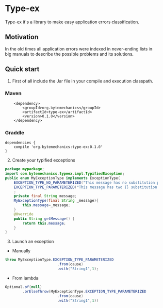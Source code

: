 # Type-ex
Type-ex it's a library to make easy application errors classification. 

## Motivation
In the old times all application errors were indexed in never-ending lists in big manuals to describe the possible problems and its solutions. 

## Quick start
1. First of all include the Jar file in your compile and execution classpath.
### Maven
```Maven POM
	<dependency>
		<groupId>org.bytemechanics</groupId>
		<artifactId>type-ex</artifactId>
		<version>0.1.0</version>
	</dependency>
```
### Graddle
```Gradle
dependencies {
    compile 'org.bytemechanics:type-ex:0.1.0'
}
```
2. Create your typified exceptions
```Java
package mypackage;
import com.bytemechanics.typeex.impl.TypifiedException;
public enum MyExceptionType implements ExceptionType{
	EXCEPTION_TYPE_NO_PARAMETERIZED("This message has no substitution parameters"),
	EXCEPTION_TYPE_PARAMETERIZED("This message has two {} substitution parameters {}"),
	;	
	private final String message;
	MyExceptionType(final String _message){
		this.message=_message;
	}	
	@Override
	public String getMessage() {
		return this.message;
	}
}
```
3. Launch an exception
* Manually
```Java
throw MyExceptionType.EXCEPTION_TYPE_PARAMETERIZED
						.from(cause)
						.with("String1",1);
```
* From lambda
```Java
Optional.of(null)
		.orElseThrow(MyExceptionType.EXCEPTION_TYPE_PARAMETERIZED
						.from(cause)
						.with("String1",1))
```
